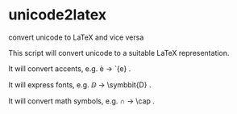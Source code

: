 # unicode2latex
convert unicode to LaTeX and vice versa

This script will convert unicode to a suitable LaTeX representation.

It will convert accents, e.g. è  → \`{e} .

It will express fonts, e.g.  ⅅ → \symbbit{D} .

It will convert math symbols, e.g.  ∩ → \cap .
